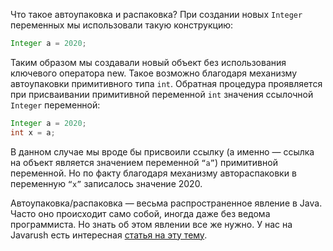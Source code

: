 
Что такое автоупаковка и распаковка?
При создании новых `Integer` переменных мы использовали такую конструкцию:

```java
Integer a = 2020;
```

Таким образом мы создавали новый объект без использования ключевого оператора new.
Такое возможно благодаря механизму автоупаковки примитивного типа `int`.
Обратная процедура проявляется при присваивании примитивной переменной `int` значения ссылочной `Integer` переменной:

```java
Integer a = 2020;
int x = a;
```

В данном случае мы вроде бы присвоили ссылку (а именно — ссылка на объект является значением переменной `“а”`) примитивной переменной.
Но по факту благодаря механизму автораспаковки в переменную `“х”` записалось значение 2020.

Автоупаковка/распаковка — весьма распространенное явление в Java.
Часто оно происходит само собой, иногда даже без ведома программиста.
Но знать об этом явлении все же нужно.
У нас на Javarush есть интересная [статья на эту тему](https://javarush.com/groups/posts/706-avtoupakovka-i-raspakovka-v-java).